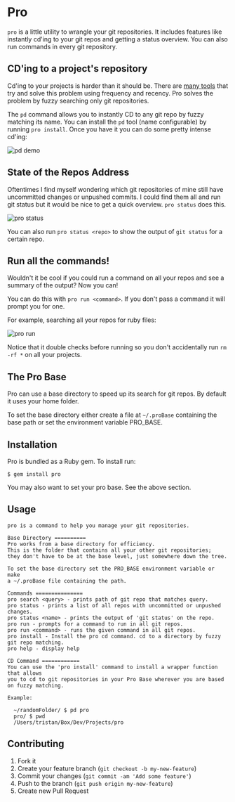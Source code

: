 # Pro

`pro` is a little utility to wrangle your git repositories.
It includes features like instantly cd'ing to your git repos and getting a
status overview. You can also run commands in every git repository.

## CD'ing to a project's repository

Cd'ing to your projects is harder than it should be.
There are [many tools](https://github.com/rupa/z) that try and solve this
problem using frequency and recency.
Pro solves the problem by fuzzy searching only git repositories.

The `pd` command allows you to instantly CD to any git repo by fuzzy matching
its name.
You can install the `pd` tool (name configurable) by running `pro install`.
Once you have it you can do some pretty intense cd'ing:

![pd demo](http://thume.ca/assets/postassets/pro/pd_screen.png)

## State of the Repos Address

Oftentimes I find myself wondering which git repositories of mine still have
uncommitted changes or unpushed commits. I could find them all and run git
status but it would be nice to get a quick overview. `pro status` does this.

![pro status](http://thume.ca/assets/postassets/pro/pro_status.png)

You can also run `pro status <repo>` to show the output of `git status` for a
certain repo.

## Run all the commands!

Wouldn't it be cool if you could run a command on all your repos and see a
summary of the output? Now you can!

You can do this with `pro run <command>`. If you don't pass a command it will
prompt you for one.

For example, searching all your repos for ruby files:

![pro run](http://thume.ca/assets/postassets/pro/pro_run.png)

Notice that it double checks before running so you don't accidentally run `rm -rf *` on all
your projects.

## The Pro Base

Pro can use a base directory to speed up its search for git repos. By default it
uses your home folder.

To set the base directory either create a file at `~/.proBase` containing the
base path or set the environment variable PRO_BASE.

## Installation

Pro is bundled as a Ruby gem. To install run:

    $ gem install pro

You may also want to set your pro base. See the above section.

## Usage

    pro is a command to help you manage your git repositories.

    Base Directory ==========
    Pro works from a base directory for efficiency.
    This is the folder that contains all your other git repositories;
    they don't have to be at the base level, just somewhere down the tree.

    To set the base directory set the PRO_BASE environment variable or make 
    a ~/.proBase file containing the path.

    Commands ===============
    pro search <query> - prints path of git repo that matches query.
    pro status - prints a list of all repos with uncommitted or unpushed changes.
    pro status <name> - prints the output of 'git status' on the repo.
    pro run - prompts for a command to run in all git repos.
    pro run <command> - runs the given command in all git repos.
    pro install - Install the pro cd command. cd to a directory by fuzzy git repo matching.
    pro help - display help

    CD Command ============
    You can use the 'pro install' command to install a wrapper function that allows
    you to cd to git repositories in your Pro Base wherever you are based on fuzzy matching.

    Example:

      ~/randomFolder/ $ pd pro
      pro/ $ pwd 
      /Users/tristan/Box/Dev/Projects/pro


## Contributing

1. Fork it
2. Create your feature branch (`git checkout -b my-new-feature`)
3. Commit your changes (`git commit -am 'Add some feature'`)
4. Push to the branch (`git push origin my-new-feature`)
5. Create new Pull Request
